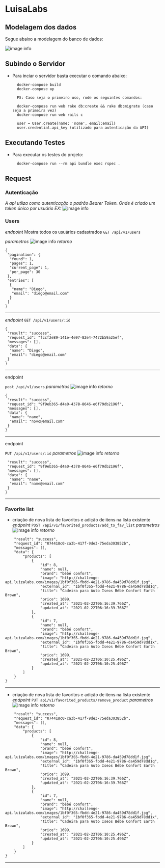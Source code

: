 
# LuisaLabs

## Modelagem dos dados

  Segue abaixo a modelagem do banco de dados:

![image info](https://i.imgur.com/d0oA9ZE.png)

## Subindo o Servidor

* Para inciar o servidor basta executar o comando abaixo:

  ```console
    docker-compose build
    docker-compose up

    PS: Caso seja o primeiro uso, rode os seguintes comandos:
    
    docker-compose run web rake db:create && rake db:migrate (caso seja a primeira vez)
    docker-compose run web rails c

    user = User.create(name: 'nome', email:email)
    user.credential.api_key (utilizado para autenticação da API)
  ```

## Executando Testes

* Para executar os testes do projeto:

  ```console
    docker-compose run --rm api bundle exec rspec .
  ```

## Request

### Autenticação

 *A api utliza como autenticação o padrão Bearer Token. Onde é criado um token único por usuário*
 *EX:*
 ![image info](https://i.imgur.com/BJw2faR.png)

### Users

*endpoint*
  Mostra todos os usuários cadastrados
 `GET /api/v1/users`

 *parametros*
![image info](https://i.imgur.com/rDuNkmM.png)
*retorno*

```
{
 "pagination": {
  "found": 1,
  "pages": 1,
  "current_page": 1,
  "per_page": 30
 },
 "entries": [
  {
   "name": "Diego",
   "email": "diego@email.com"
  }
 ]
}
```

 ------
 *endpoint*
 `GET /api/v1/users/:id`

```
{
 "result": "success",
 "request_id": "fccf2e89-141e-4e97-82e4-7472b59a25ef",
 "messages": [],
 "data": {
  "name": "Diego",
  "email": "diego@email.com"
 }
}
```

------
endpoint

 `post /api/v1/users`
*parametros*
![image info](https://i.imgur.com/iiu6QeP.png)
*retorno*

```
{
 "result": "success",
 "request_id": "9f9eb365-d4a0-4378-8646-e6f79db2196f",
 "messages": [],
 "data": {
  "name": "name",
  "email": "novo@email.com"
 }
}
```

------
endpoint

 `PUT /api/v1/users/:id`
*parametros*
 ![image info](https://i.imgur.com/iiu6QeP.png)
*retorno*

```{
 "result": "success",
 "request_id": "9f9eb365-d4a0-4378-8646-e6f79db2196f",
 "messages": [],
 "data": {
  "name": "name",
  "email": "name@email.com"
 }
}
```

------

### Favorite list

* criação de nova lista de favoritos e adição de itens na lista existente
 *endpoint*
 `POST /api/v1/favorited_products/add_to_fav_list`
 *parametros*
 ![image info](https://i.imgur.com/FmMbTWR.png)
*retorno*

```{
    "result": "success",
    "request_id": "074418c0-ca3b-417f-9de3-75eda303852b",
    "messages": [],
    "data": {
        "products": [
            {
                "id": 8,
                "name": null,
                "brand": "bébé confort",
                "image": "http://challenge-api.luizalabs.com/images/1bf0f365-fbdd-4e21-9786-da459d78dd1f.jpg",
                "external_id": "1bf0f365-fbdd-4e21-9786-da459d78dd1q",
                "title": "Cadeira para Auto Iseos Bébé Confort Earth Brown",
                "price": 1699,
                "created_at": "2021-02-22T06:16:39.766Z",
                "updated_at": "2021-02-22T06:16:39.766Z"
            },
            {
                "id": 7,
                "name": null,
                "brand": "bébé confort",
                "image": "http://challenge-api.luizalabs.com/images/1bf0f365-fbdd-4e21-9786-da459d78dd1f.jpg",
                "external_id": "1bf0f365-fbdd-4e21-9786-da459d78dd1x",
                "title": "Cadeira para Auto Iseos Bébé Confort Earth Brown",
                "price": 1699,
                "created_at": "2021-02-22T06:10:25.496Z",
                "updated_at": "2021-02-22T06:10:25.496Z"
            }
        ]
    }
}
```

------

* criação de nova lista de favoritos e adição de itens na lista existente
 *endpoint*
 `PUT api/v1/favorited_products/remove_product`
 *parametros*
 ![image info](https://i.imgur.com/fbyQ1je.png)
 *retorno*

```{
    "result": "success",
    "request_id": "074418c0-ca3b-417f-9de3-75eda303852b",
    "messages": [],
    "data": {
        "products": [
            {
                "id": 8,
                "name": null,
                "brand": "bébé confort",
                "image": "http://challenge-api.luizalabs.com/images/1bf0f365-fbdd-4e21-9786-da459d78dd1f.jpg",
                "external_id": "1bf0f365-fbdd-4e21-9786-da459d78dd1q",
                "title": "Cadeira para Auto Iseos Bébé Confort Earth Brown",
                "price": 1699,
                "created_at": "2021-02-22T06:16:39.766Z",
                "updated_at": "2021-02-22T06:16:39.766Z"
            },
            {
                "id": 7,
                "name": null,
                "brand": "bébé confort",
                "image": "http://challenge-api.luizalabs.com/images/1bf0f365-fbdd-4e21-9786-da459d78dd1f.jpg",
                "external_id": "1bf0f365-fbdd-4e21-9786-da459d78dd1x",
                "title": "Cadeira para Auto Iseos Bébé Confort Earth Brown",
                "price": 1699,
                "created_at": "2021-02-22T06:10:25.496Z",
                "updated_at": "2021-02-22T06:10:25.496Z"
            }
        ]
    }
}
```

------
